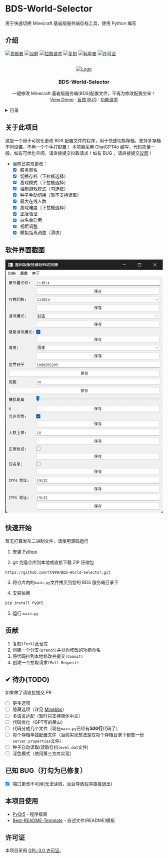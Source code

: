 # BDS-World-Selector
用于快速切换 Minecraft 基岩版服务端存档工具，使用 Python 编写

## 介绍

<!-- Improved compatibility of back to top link: See: https://github.com/othneildrew/Best-README-Template/pull/73 -->
<a id="readme-top"></a>
<!--
*** Thanks for checking out the Best-README-Template. If you have a suggestion
*** that would make this better, please fork the repo and create a pull request
*** or simply open an issue with the tag "enhancement".
*** Don't forget to give the project a star!
*** Thanks again! Now go create something AMAZING! :D
-->



<!-- PROJECT SHIELDS -->
<!--
*** I'm using markdown "reference style" links for readability.
*** Reference links are enclosed in brackets [ ] instead of parentheses ( ).
*** See the bottom of this document for the declaration of the reference variables
*** for contributors-url, forks-url, etc. This is an optional, concise syntax you may use.
*** https://www.markdownguide.org/basic-syntax/#reference-style-links
-->
[![贡献者][contributors-shield]][contributors-url]
[![议题][issues-shield]][issues-url]
[![拉取请求][pull-requests-shield]][pull-requests-url]
[![复刻][forks-shield]][forks-url]
[![标星者][stars-shield]][stars-url]
[![许可证][license-shield]](LICENSE)


<!-- PROJECT LOGO -->
<br />
<div align="center">
  <a href="https://github.com/othneildrew/Best-README-Template">
    <img src="images/logo.png" alt="Logo" width="80" height="80">
  </a>

  <h3 align="center">BDS-World-Selector</h3>

  <p align="center">
    一键修改 Minecraft 基岩版服务端(BDS)配置文件，不再为修改配置坐牢！
    <!--
    <br />
    <a href="https://github.com/othneildrew/Best-README-Template"><strong>Explore the docs »</strong></a>
    <br />
    -->
    <br />
    <a href="https://github.com/othneildrew/Best-README-Template">View Demo</a>
    ·
    <a href="https://github.com/TC999/BDS-World-Selector/issues">反馈 BUG</a>
    ·
    <a href="https://github.com/TC999/BDS-World-Selector/issues">功能请求</a>
  </p>
</div>


<!-- TABLE OF CONTENTS -->
<details>
  <summary>目录</summary>
  <ol>
    <li>
      <a href="#关于此项目">关于此项目</a>
      <!--ul>
        <li><a href="#built-with">Built With</a></li>
      </ul>
      -->
    </li>
    <li>
      <a href="#快速开始">快速开始</a>
      <!---
      <ul>
        <li><a href="#prerequisites">Prerequisites</a></li>
        <li><a href="#installation">Installation</a></li>
      </ul>
      -->
    </li>
    <!---
    <li><a href="#usage">Usage</a></li>
    <li><a href="#roadmap">Roadmap</a></li>
    -->
    <li><a href="#贡献">贡献</a></li>
    <li><a href="#许可证">许可证</a></li>
    <!---
    <li><a href="#contact">Contact</a></li>
    <li><a href="#acknowledgments">Acknowledgments</a></li>
    -->
  </ol>
</details>



<!-- ABOUT THE PROJECT -->
## 关于此项目
这是一个用于可视化更改 BDS 配置文件的程序，用于快速切换存档，支持多存档不同设置，不再一个个手打配置！
本项目采用 ChatGPT4o 编写，代码质量一般，如有可优化空间，请直接提交拉取请求！如有 BUG ，请直接提交[议题][issues-url]！

- 当前已实现更改：
    - [x] 服务器名
    - [x] 切换存档（下拉框选择）
    - [x] 游戏模式（下拉框选择）
    - [x] 强制游戏模式（勾选框）
    - [x] 种子手动切换（暂不支持读取）
    - [x] 最大在线人数
    - [x] 游戏难度（下拉框选择）
    - [x] 正版验证
    - [x] 白名单启用
    - [x] 视距调整
    - [x] 模拟距离调整（滑块）

## 软件界面截图
![截图](doc/软件界面截图.png)

## 快速开始
暂无打算发布二进制文件，请使用源码运行

1. 安装 [Python](https://www.python.org)

2. git 克隆仓库到本地或直接下载 ZIP 压缩包
```
https://github.com/TC999/BDS-World-Selector.git
```

3. 将仓库内的`main.py`文件拷贝到您的 BDS 服务端目录下

4. 安装依赖
```python
pip install PyQt5
```

5. 运行 `main.py`

## 贡献
<!---
> [!IMPORTANT]
> 请提前设置GPG密钥，具体操作请查看[Github官方文档][github-doc-gpg-url]
-->
1. 复刻`(Fork)`此仓库
2. 创建一个分支`(Branch)`并以你修改的功能命名
3. 将代码拉到本地修改并提交`(Commit)`
4. 创建一个拉取请求`(Pull Request)`

## ✔ 待办(TODO)
如果做了请直接提交 PR
- [ ] 更多选项
- [ ] 隐藏选项（详见 [Minebbs](https://www.minebbs.com/threads/bedrock-dedicated-server-server-properties.1664/)）
- [ ] 多语言适配（暂时只支持简体中文）
- [ ] 代码优化（GPT写的屎山）
- [ ] 代码分成几个文件（现在`main.py`已经有**500行**代码了）
- [ ] 每个存档单独配置文件（当前实现想法是在每个存档目录下都放一份`server.properties`文件）
- [ ] 种子自动读取(读取存档`level.dat`文件)
- [ ] 深色模式（使用第三方库实现）

## 已知 BUG（打勾为已修复）
- [x] 端口更改不可用(无法读取，且会导致程序直接退出)

## 本项目使用
- [PyQt5][PyQt5] - 程序框架
- [Best-README-Template][Best-README-Template] - 自述文件(README)模板

## 许可证
本项目采用 [GPL-3.0 许可证](LICENSE)。

[contributors-url]: https://github.com/TC999/BDS-World-Selector/graphs/contributors "贡献者"
[contributors-shield]: https://img.shields.io/github/contributors/TC999/BDS-World-Selector?style=flat&logoSize=auto&label=%E8%B4%A1%E7%8C%AE%E8%80%85

[issues-url]: https://github.com/TC999/BDS-World-Selector/issues "议题"
[issues-shield]: https://img.shields.io/github/issues/TC999/BDS-World-Selector?style=flat&logoSize=auto&label=%E8%AE%AE%E9%A2%98

[pull-requests-url]: https://github.com/TC999/BDS-World-Selector/pulls "拉取请求"
[pull-requests-shield]: https://img.shields.io/github/issues-pr/TC999/BDS-World-Selector?label=%E6%8B%89%E5%8F%96%E8%AF%B7%E6%B1%82

[forks-url]: https://github.com/TC999/BDS-World-Selector/fork "复刻"
[forks-shield]: https://img.shields.io/github/forks/TC999/BDS-World-Selector?style=flat&label=%E5%A4%8D%E5%88%BB%E6%95%B0

[stars-url]: https://github.com/TC999/BDS-World-Selector/stargazers "星标"
[stars-shield]:https://img.shields.io/github/stars/TC999/BDS-World-Selector?style=flat&logo=github&logoSize=auto&label=%E6%98%9F%E6%A0%87

[license-shield]: https://img.shields.io/github/license/TC999/BDS-World-Selector?style=flat&logoSize=auto&label=%E8%AE%B8%E5%8F%AF%E8%AF%81

[PyQt5]: https://pypi.org/project/PyQt5

[Best-README-Template]: https://github.com/othneildrew/Best-README-Template
